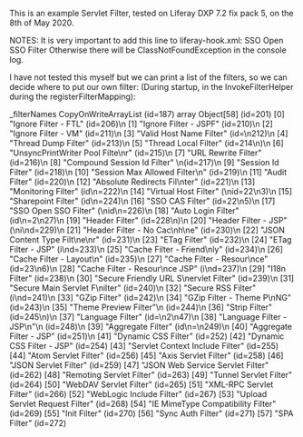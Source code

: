 
This is an example Servlet Filter, tested on Liferay DXP 7.2 fix pack 5,  on the 8th of May 2020.

NOTES:
It is very important to add this line to liferay-hook.xml:
    <before-filter>SSO Open SSO Filter</before-filter>
Otherwise there will be ClassNotFoundException in the console log.


I have not tested this myself but we can print a list of the filters, so we can decide where to put our own filter:
(During startup, in the InvokeFilterHelper during the registerFilterMapping):

_filterNames CopyOnWriteArrayList<E> (id=187)
    array Object[58] (id=201)
[0] "Ignore Filter - FTL" (id=206)\n
[1] "Ignore Filter - JSPF" (id=210)\n
[2] "Ignore Filter - VM" (id=211)\n
[3] "Valid Host Name Filter" (id=\n212)\n
[4] "Thread Dump Filter" (id=213)\n
[5] "Thread Local Filter" (id=214\n)\n
[6] "UnsyncPrintWriter Pool Filte\nr" (id=215)\n
[7] "URL Rewrite Filter" (id=216)\n
[8] "Compound Session Id Filter" \n(id=217)\n
[9] "Session Id Filter" (id=218)\n
[10] "Session Max Allowed Filter\n" (id=219)\n
[11] "Audit Filter" (id=220)\n
[12] "Absolute Redirects Fil\nter" (id=221)\n
[13] "Monitoring Filter" (id\n=222)\n
[14] "Virtual Host Filter" (\nid=22\n3)\n
[15] "Sharepoint Filter" (id\n=224)\n
[16] "SSO CAS Filter" (id=22\n5)\n
[17] "SSO Open SSO Filter" (\nid\n=226)\n
[18] "Auto Login Filter" (id\n=2\n27)\n
[19] "Header Filter" (id=228\n)\n
[20] "Header Filter - JSP" (\ni\nd=229)\n
[21] "Header Filter - No Cac\nh\ne" (id=230)\n
[22] "JSON Content Type Filt\ne\nr" (id=231)\n
[23] "ETag Filter" (id=232)\n
[24] "ETag Filter - JSP" (i\nd=233)\n
[25] "Cache Filter - Friend\nly" (id=234)\n
[26] "Cache Filter - Layout\n" (id=235)\n
[27] "Cache Filter - Resour\nce" (id=23\n6)\n
[28] "Cache Filter - Resour\nce JSP" (i\nd=237)\n
[29] "I18n Filter" (id=238)\n
[30] "Secure Friendly URL S\nervlet Filter" (id=239)\n
[31] "Secure Main Servlet F\nilter" (id=240)\n
[32] "Secure RSS Filter" (i\nd=241)\n
[33] "GZip Filter" (id=242)\n
[34] "GZip Filter - Theme P\nNG" (id=243)\n
[35] "Theme Preview Filter"\n (id=244)\n
[36] "Strip Filter" (id=245\n)\n
[37] "Language Filter" (id=\n2\n47)\n
[38] "Language Filter - JSP\n"\n (id=248)\n
[39] "Aggregate Filter" (id\n=\n249)\n
[40] "Aggregate Filter - JSP" (id=251)\n
[41] "Dynamic CSS Filter" (id=252)
[42] "Dynamic CSS Filter - JSP" (id=254)
[43] "Servlet Context Include Filter" (id=255)
[44] "Atom Servlet Filter" (id=256)
[45] "Axis Servlet Filter" (id=258)
[46] "JSON Servlet Filter" (id=259)
[47] "JSON Web Service Servlet Filter" (id=262)
[48] "Remoting Servlet Filter" (id=263)
[49] "Tunnel Servlet Filter" (id=264)
[50] "WebDAV Servlet Filter" (id=265)
[51] "XML-RPC Servlet Filter" (id=266)
[52] "WebLogic Include Filter" (id=267)
[53] "Upload Servlet Request Filter" (id=268)
[54] "IE MimeType Compatibility Filter" (id=269)
[55] "Init Filter" (id=270)
[56] "Sync Auth Filter" (id=271)
[57] "SPA Filter" (id=272)
